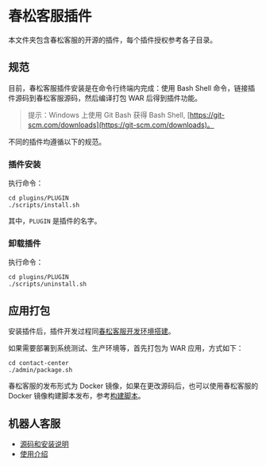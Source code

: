 # 春松客服插件

本文件夹包含春松客服的开源的插件，每个插件授权参考各子目录。

## 规范

目前，春松客服插件安装是在命令行终端内完成：使用 Bash Shell 命令，链接插件源码到春松客服源码，然后编译打包 WAR 后得到插件功能。

> 提示：Windows 上使用 Git Bash 获得 Bash Shell, [https://git-scm.com/downloads](https://git-scm.com/downloads)。

不同的插件均遵循以下的规范。

### 插件安装

执行命令：

```
cd plugins/PLUGIN
./scripts/install.sh
```

其中，`PLUGIN` 是插件的名字。

### 卸载插件

执行命令：

```
cd plugins/PLUGIN
./scripts/uninstall.sh
```

## 应用打包
安装插件后，插件开发过程同[春松客服开发环境搭建](https://docs.chatopera.com/products/cskefu/osc/engineering.html)。

如果需要部署到系统测试、生产环境等，首先打包为 WAR 应用，方式如下：

```
cd contact-center
./admin/package.sh
```

春松客服的发布形式为 Docker 镜像，如果在更改源码后，也可以使用春松客服的 Docker 镜像构建脚本发布，参考[构建脚本](https://github.com/chatopera/cskefu/blob/osc/contact-center/admin/build.sh)。

## 机器人客服

- [源码和安装说明](./chatbot)
- [使用介绍](https://docs.chatopera.com/products/cskefu/work-chatbot/index.html)
